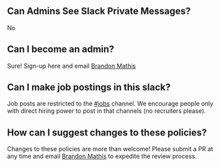 ## Can Admins See Slack Private Messages?

No

## Can I become an admin?

Sure! Sign-up here and email [Brandon Mathis](mailto:bemathis@gmail.com)

## Can I make job postings in this slack?

Job posts are restricted to the [#jobs](https://triangledevs.slack.com/messages/jobs/) channel. We encourage people only with direct hiring power to post in that channels (no recruiters please).

## How can I suggest changes to these policies?

Changes to these policies are more than welcome! Please submit a PR at any time and email [Brandon Mathis](mailto:bemathis@gmail.com) to expedite the review process.

